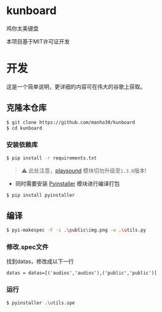 # kunboard
鸡你太美键盘

本项目基于MIT许可证开发

# 开发
这是一个简单说明，更详细的内容可在伟大的谷歌上获取。
## 克隆本仓库
``` sh
$ git clone https://github.com/manho30/kunboard
$ cd kunboard
```


### 安装依赖库
``` sh
$ pip install -r requirements.txt
```

> :warning: 此处注意，[playsound](https://github.com/TaylorSMarks/playsound) 模块切勿升级至`1.3.0`版本! 

- 同时需要安装 [Pyinstaller](https://pyinstaller.org/en/stable/) 模块进行编译打包
``` sh
$ pip install pyinstaller
```



## 编译
``` sh
$ pyi-makespec -F -i .\public\img.png -w .\utils.py
```



### 修改.spec文件

找到datas，修改成以下一行
``` spec
datas = datas=[('audios','audios'),('public','public')]
```


###  运行
``` sh
$ pyinstaller .\utils.spe
```
